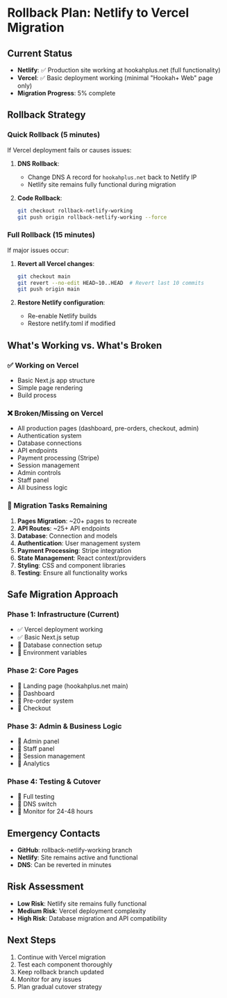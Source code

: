 # Rollback Plan: Netlify to Vercel Migration

## Current Status
- **Netlify**: ✅ Production site working at hookahplus.net (full functionality)
- **Vercel**: ✅ Basic deployment working (minimal "Hookah+ Web" page only)
- **Migration Progress**: 5% complete

## Rollback Strategy

### Quick Rollback (5 minutes)
If Vercel deployment fails or causes issues:

1. **DNS Rollback**:
   - Change DNS A record for `hookahplus.net` back to Netlify IP
   - Netlify site remains fully functional during migration

2. **Code Rollback**:
   ```bash
   git checkout rollback-netlify-working
   git push origin rollback-netlify-working --force
   ```

### Full Rollback (15 minutes)
If major issues occur:

1. **Revert all Vercel changes**:
   ```bash
   git checkout main
   git revert --no-edit HEAD~10..HEAD  # Revert last 10 commits
   git push origin main
   ```

2. **Restore Netlify configuration**:
   - Re-enable Netlify builds
   - Restore netlify.toml if modified

## What's Working vs. What's Broken

### ✅ Working on Vercel
- Basic Next.js app structure
- Simple page rendering
- Build process

### ❌ Broken/Missing on Vercel
- All production pages (dashboard, pre-orders, checkout, admin)
- Authentication system
- Database connections
- API endpoints
- Payment processing (Stripe)
- Session management
- Admin controls
- Staff panel
- All business logic

### 🔄 Migration Tasks Remaining
1. **Pages Migration**: ~20+ pages to recreate
2. **API Routes**: ~25+ API endpoints
3. **Database**: Connection and models
4. **Authentication**: User management system
5. **Payment Processing**: Stripe integration
6. **State Management**: React context/providers
7. **Styling**: CSS and component libraries
8. **Testing**: Ensure all functionality works

## Safe Migration Approach

### Phase 1: Infrastructure (Current)
- ✅ Vercel deployment working
- ✅ Basic Next.js setup
- 🔄 Database connection setup
- 🔄 Environment variables

### Phase 2: Core Pages
- 🔄 Landing page (hookahplus.net main)
- 🔄 Dashboard
- 🔄 Pre-order system
- 🔄 Checkout

### Phase 3: Admin & Business Logic
- 🔄 Admin panel
- 🔄 Staff panel
- 🔄 Session management
- 🔄 Analytics

### Phase 4: Testing & Cutover
- 🔄 Full testing
- 🔄 DNS switch
- 🔄 Monitor for 24-48 hours

## Emergency Contacts
- **GitHub**: rollback-netlify-working branch
- **Netlify**: Site remains active and functional
- **DNS**: Can be reverted in minutes

## Risk Assessment
- **Low Risk**: Netlify site remains fully functional
- **Medium Risk**: Vercel deployment complexity
- **High Risk**: Database migration and API compatibility

## Next Steps
1. Continue with Vercel migration
2. Test each component thoroughly
3. Keep rollback branch updated
4. Monitor for any issues
5. Plan gradual cutover strategy
